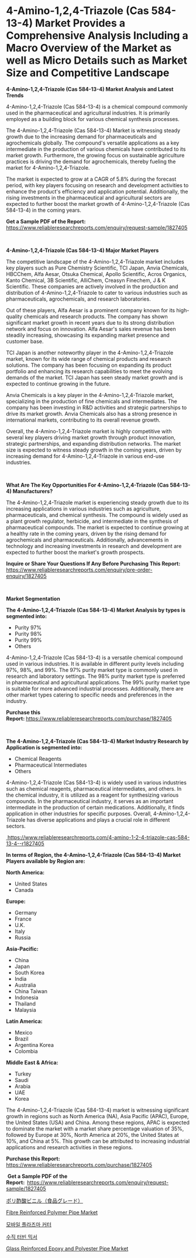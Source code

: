 <p><h1>4-Amino-1,2,4-Triazole (Cas 584-13-4) Market Provides a Comprehensive Analysis Including a Macro Overview of the Market as well as Micro Details such as Market Size and Competitive Landscape</h1></p><p><strong>4-Amino-1,2,4-Triazole (Cas 584-13-4) Market Analysis and Latest Trends</strong></p>
<p><p>4-Amino-1,2,4-Triazole (Cas 584-13-4) is a chemical compound commonly used in the pharmaceutical and agricultural industries. It is primarily employed as a building block for various chemical synthesis processes.</p><p>The 4-Amino-1,2,4-Triazole (Cas 584-13-4) Market is witnessing steady growth due to the increasing demand for pharmaceuticals and agrochemicals globally. The compound's versatile applications as a key intermediate in the production of various chemicals have contributed to its market growth. Furthermore, the growing focus on sustainable agriculture practices is driving the demand for agrochemicals, thereby fueling the market for 4-Amino-1,2,4-Triazole.</p><p>The market is expected to grow at a CAGR of 5.8% during the forecast period, with key players focusing on research and development activities to enhance the product's efficiency and application potential. Additionally, the rising investments in the pharmaceutical and agricultural sectors are expected to further boost the market growth of 4-Amino-1,2,4-Triazole (Cas 584-13-4) in the coming years.</p></p>
<p><strong>Get a Sample PDF of the Report:&nbsp;</strong> <a href="https://www.reliableresearchreports.com/enquiry/request-sample/1827405">https://www.reliableresearchreports.com/enquiry/request-sample/1827405</a></p>
<p>&nbsp;</p>
<p><strong>4-Amino-1,2,4-Triazole (Cas 584-13-4) Major Market Players</strong></p>
<p><p>The competitive landscape of the 4-Amino-1,2,4-Triazole market includes key players such as Pure Chemistry Scientific, TCI Japan, Anvia Chemicals, HBCChem, Alfa Aesar, Otsuka Chemical, Apollo Scientific, Acros Organics, Kanto Chemical, 3B Scientific, AlliChem, Creasyn Finechem, J & K Scientific. These companies are actively involved in the production and distribution of 4-Amino-1,2,4-Triazole to cater to various industries such as pharmaceuticals, agrochemicals, and research laboratories.</p><p>Out of these players, Alfa Aesar is a prominent company known for its high-quality chemicals and research products. The company has shown significant market growth in recent years due to its strong distribution network and focus on innovation. Alfa Aesar's sales revenue has been steadily increasing, showcasing its expanding market presence and customer base.</p><p>TCI Japan is another noteworthy player in the 4-Amino-1,2,4-Triazole market, known for its wide range of chemical products and research solutions. The company has been focusing on expanding its product portfolio and enhancing its research capabilities to meet the evolving demands of the market. TCI Japan has seen steady market growth and is expected to continue growing in the future.</p><p>Anvia Chemicals is a key player in the 4-Amino-1,2,4-Triazole market, specializing in the production of fine chemicals and intermediates. The company has been investing in R&D activities and strategic partnerships to drive its market growth. Anvia Chemicals also has a strong presence in international markets, contributing to its overall revenue growth.</p><p>Overall, the 4-Amino-1,2,4-Triazole market is highly competitive with several key players driving market growth through product innovation, strategic partnerships, and expanding distribution networks. The market size is expected to witness steady growth in the coming years, driven by increasing demand for 4-Amino-1,2,4-Triazole in various end-use industries.</p></p>
<p>&nbsp;</p>
<p><strong>What Are The Key Opportunities For 4-Amino-1,2,4-Triazole (Cas 584-13-4) Manufacturers?</strong></p>
<p><p>The 4-Amino-1,2,4-Triazole market is experiencing steady growth due to its increasing applications in various industries such as agriculture, pharmaceuticals, and chemical synthesis. The compound is widely used as a plant growth regulator, herbicide, and intermediate in the synthesis of pharmaceutical compounds. The market is expected to continue growing at a healthy rate in the coming years, driven by the rising demand for agrochemicals and pharmaceuticals. Additionally, advancements in technology and increasing investments in research and development are expected to further boost the market's growth prospects.</p></p>
<p><strong>Inquire or Share Your Questions If Any Before Purchasing This Report:</strong> <a href="https://www.reliableresearchreports.com/enquiry/pre-order-enquiry/1827405">https://www.reliableresearchreports.com/enquiry/pre-order-enquiry/1827405</a></p>
<p>&nbsp;</p>
<p><strong>Market Segmentation</strong></p>
<p><strong>The 4-Amino-1,2,4-Triazole (Cas 584-13-4) Market Analysis by types is segmented into:</strong></p>
<p><ul><li>Purity 97%</li><li>Purity 98%</li><li>Purity 99%</li><li>Others</li></ul></p>
<p><p>4-Amino-1,2,4-Triazole (Cas 584-13-4) is a versatile chemical compound used in various industries. It is available in different purity levels including 97%, 98%, and 99%. The 97% purity market type is commonly used in research and laboratory settings. The 98% purity market type is preferred in pharmaceutical and agricultural applications. The 99% purity market type is suitable for more advanced industrial processes. Additionally, there are other market types catering to specific needs and preferences in the industry.</p></p>
<p><strong>Purchase this Report:&nbsp;</strong><a href="https://www.reliableresearchreports.com/purchase/1827405">https://www.reliableresearchreports.com/purchase/1827405</a></p>
<p>&nbsp;</p>
<p><strong>The 4-Amino-1,2,4-Triazole (Cas 584-13-4) Market Industry Research by Application is segmented into:</strong></p>
<p><ul><li>Chemical Reagents</li><li>Pharmaceutical Intermediates</li><li>Others</li></ul></p>
<p><p>4-Amino-1,2,4-Triazole (Cas 584-13-4) is widely used in various industries such as chemical reagents, pharmaceutical intermediates, and others. In the chemical industry, it is utilized as a reagent for synthesizing various compounds. In the pharmaceutical industry, it serves as an important intermediate in the production of certain medications. Additionally, it finds application in other industries for specific purposes. Overall, 4-Amino-1,2,4-Triazole has diverse applications and plays a crucial role in different sectors.</p></p>
<p><a href="https://www.reliableresearchreports.com/4-amino-1-2-4-triazole-cas-584-13-4--r1827405">&nbsp;https://www.reliableresearchreports.com/4-amino-1-2-4-triazole-cas-584-13-4--r1827405</a></p>
<p><strong>In terms of Region, the 4-Amino-1,2,4-Triazole (Cas 584-13-4) Market Players available by Region are:</strong></p>
<p>
    <p> <strong> North America: </strong>
        <ul>
            <li>United States</li>
            <li>Canada</li>
        </ul>
        </p> 
    <p> <strong> Europe: </strong>
        <ul>
            <li>Germany</li>
            <li>France</li>
            <li>U.K.</li>
            <li>Italy</li>
            <li>Russia</li>
        </ul>
        </p> 
    <p> <strong> Asia-Pacific: </strong>
        <ul>
            <li>China</li>
            <li>Japan</li>
            <li>South Korea</li>
            <li>India</li>
            <li>Australia</li>
            <li>China Taiwan</li>
            <li>Indonesia</li>
            <li>Thailand</li>
            <li>Malaysia</li>
        </ul>
        </p> 
    <p> <strong> Latin America: </strong>
        <ul>
            <li>Mexico</li>
            <li>Brazil</li>
            <li>Argentina Korea</li>
            <li>Colombia</li>
        </ul>
        </p> 
    <p> <strong> Middle East & Africa: </strong>
        <ul>
            <li>Turkey</li>
            <li>Saudi</li>
            <li>Arabia</li>
            <li>UAE</li>
            <li>Korea</li>
        </ul>
    </p>
    </p>
<p><p>The 4-Amino-1,2,4-Triazole (Cas 584-13-4) market is witnessing significant growth in regions such as North America (NA), Asia Pacific (APAC), Europe, the United States (USA) and China. Among these regions, APAC is expected to dominate the market with a market share percentage valuation of 35%, followed by Europe at 30%, North America at 20%, the United States at 10%, and China at 5%. This growth can be attributed to increasing industrial applications and research activities in these regions.</p></p>
<p><strong>Purchase this Report: </strong><a href="https://www.reliableresearchreports.com/purchase/1827405">https://www.reliableresearchreports.com/purchase/1827405</a></p>
<p>&nbsp;<strong>Get a Sample PDF of the Report:&nbsp;&nbsp;</strong><a href="https://www.reliableresearchreports.com/enquiry/request-sample/1827405">https://www.reliableresearchreports.com/enquiry/request-sample/1827405</a></p>
<p><strong></strong></p>
<p><p><a href="https://github.com/CarlieShields/Market-Research-Report-List-1/blob/main/3721011137953.md">ポリ酢酸ビニル（食品グレード）</a></p><p><a href="https://github.com/josesg55/Market-Research-Report-List-3/blob/main/fibre-reinforced-polymer-pipe-market.md">Fibre Reinforced Polymer Pipe Market</a></p><p><a href="https://github.com/milikokao84/Market-Research-Report-List-1/blob/main/3726046143695.md">모바일 플라즈마 커터</a></p><p><a href="https://github.com/ROBERTS65DAVID/Market-Research-Report-List-1/blob/main/8342383143694.md">수직 터빈 믹서</a></p><p><a href="https://github.com/indrystar/Market-Research-Report-List-3/blob/main/glass-reinforced-epoxy-and-polyester-pipe-market.md">Glass Reinforced Epoxy and Polyester Pipe Market</a></p></p>